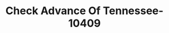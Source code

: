 ---
f_zip-code: 37363
f_state-code: TN
title: Check Advance Of Tennessee-10409
f_phone: 423-396-3600
f_city-only: Ooltewah
f_address: 9413 Apison Pike Suite 100B Ooltewah
f_location-unique-id: '10409'
slug: check-advance-of-tennessee-10409
updated-on: '2024-05-30T13:46:58.046Z'
created-on: '2024-05-30T13:36:59.803Z'
published-on: '2024-05-30T13:54:32.469Z'
f_city-state: cms/city/ooltewah-tn.md
f_company: cms/company/check-advance-of-tennessee.md
f_state: cms/state/tennessee.md
layout: '[payday-loan].html'
tags: payday-loan
---